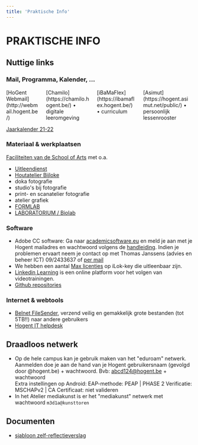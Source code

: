 ```yaml
---
title: 'Praktische Info'
---
```

# PRAKTISCHE INFO
## Nuttige links

### Mail, Programma, Kalender, ...
<div class="columns">
  <div class="column col-3">[HoGent Webmail](http://webmail.hogent.be/)</div>
  <div class="column col-3">[Chamilo](https://chamilo.hogent.be/) • digitale leeromgeving</div>
  <div class="column col-3">[iBaMaFlex](https://ibamaflex.hogent.be/) • curriculum</div>
  <div class="column col-3">[Asimut](https://hogent.asimut.net/public/) • persoonlijk lessenrooster</div>
</div>

[Jaarkalender 21-22](https://schoolofartsgent.be/2021/wp-content/uploads/2021/05/07_Acad-kal-2021-2022-SCH-ACAD-v2.pdf)

### Materiaal & werkplaatsen
[Faciliteiten van de School of Arts](https://schoolofartsgent.be/nl/onderwijs/faciliteiten) met o.a.
* [Uitleendienst](http://uitleendienst.schoolofarts.be/users/sign_in)
* [Houtatelier Bijloke](https://www.facebook.com/KASKhoutatelier)
* doka fotografie
* studio's bij fotografie
* print- en scanatelier fotografie
* atelier grafiek
* [FORMLAB](https://www.formlab.schoolofarts.be/)
* [LABORATORIUM / Biolab](http://www.laboratorium.bio/)

### Software
* Adobe CC software: Ga naar [academicsoftware.eu](https://www.academicsoftware.eu/) en meld je aan met je Hogent mailadres en wachtwoord volgens de [handleiding](https://streamable.com/tb4xyr). Indien je problemen ervaart neem je contact op met Thomas Janssens (advies en beheer ICT) 09/2433637 of [per mail](mailto:thomas.janssens@hogent.be)
* We hebben een aantal [Max licenties](https://cycling74.com/) op iLok-key die  uitleenbaar zijn.
* [Linkedin Learning](https://linkedin-learning.pxf.io/) is een online platform voor het volgen van videotrainingen.
* [Github repositories](https://github.com/theBlackBoxSociety/)

### Internet & webtools
* [Belnet FileSender](https://filesender.belnet.be/index.php?s=upload), verzend veilig en gemakkelijk grote bestanden (tot 5TB!!) naar andere gebruikers
* [Hogent IT helpdesk](https://servicedesk.hogent.be/)

## Draadloos netwerk
* Op de hele campus kan je gebruik maken van het "eduroam" netwerk. Aanmelden doe je aan de hand van je Hogent gebruikersnaam (gevolgd door @hogent.be) + wachtwoord. Bvb: abcd124@hogent.be + wachtwoord    
Extra instellingen op Android: EAP-methode: PEAP | PHASE 2 Verificatie: MSCHAPv2 | CA Certificaat: niet valideren
* In het Atelier mediakunst is er het "mediakunst" netwerk met wachtwoord `m3d1a@kunsttoren`

## Documenten
* [sjabloon zelf-reflectieverslag](SjabloonReflectieverslag.rtf)
